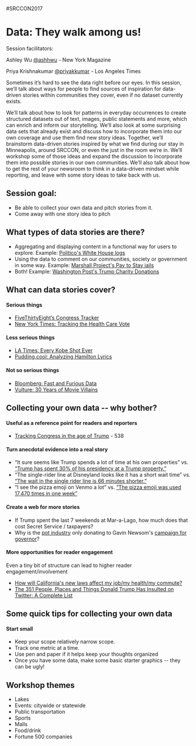 #SRCCON2017
# Data: They walk among us!

Session facilitators: 

Ashley Wu [@ashhwu](http://twitter.com/ashhwu) - New York Magazine

Priya Krishnakumar [@priyakkumar](http://twitter.com/priyakkumar) - Los Angeles Times

Sometimes it’s hard to see the data right before our eyes. In this session, we’ll talk about ways for people to find sources of inspiration for data-driven stories within communities they cover, even if no dataset currently exists.

We’ll talk about how to look for patterns in everyday occurrences to create structured datasets out of text, images, public statements and more, which can enrich and inform our storytelling. We’ll also look at some surprising data sets that already exist and discuss how to incorporate them into our own coverage and use them find new story ideas. Together, we’ll brainstorm data-driven stories inspired by what we find during our stay in Minneapolis, around SRCCON, or even the just in the room we’re in. We’ll workshop some of those ideas and expand the discussion to incorporate them into possible stories in our own communities. We’ll also talk about how to get the rest of your newsroom to think in a data-driven mindset while reporting, and leave with some story ideas to take back with us.

## Session goal:
* Be able to collect your own data and pitch stories from it.
* Come away with one story idea to pitch

## What types of data stories are there? 
* Aggregating and displaying content in a functional way for users to explore. Example: [Politico's White House logs](http://www.politico.com/interactives/databases/trump-white-house-visitor-logs-and-records/index.html)
* Using the data to comment on our communities, society or government in some way. Example: [Marshall Project's Pay to Stay jails](https://www.themarshallproject.org/2017/03/09/afraid-of-jail-buy-an-upgrade#.f1INEPN8u)
* Both! Example: [Washington Post's Trump Charity Donations](https://www.washingtonpost.com/graphics/politics/2016-election/trump-charity-donations/)

## What can data stories cover?
#### Serious things
* [FiveThirtyEight’s Congress Tracker](https://projects.fivethirtyeight.com/congress-trump-score/)
* [New York Times: Tracking the Health Care Vote](https://www.nytimes.com/interactive/2017/07/25/us/politics/senate-vote-republican-health-care-bill.html?_r=1)

#### Less serious things
* [LA Times: Every Kobe Shot Ever](http://graphics.latimes.com/kobe-every-shot-ever/)
* [Pudding.cool: Analyzing Hamilton Lyrics](https://pudding.cool/2017/03/hamilton/)

#### Not so serious things
* [Bloomberg: Fast and Furious Data](https://www.bloomberg.com/graphics/2017-fast-and-furious/)
* [Vulture: 30 Years of Movie Villains](http://www.vulture.com/2017/06/30-years-action-movie-villains-11-infographics.html)

## Collecting your own data -- why bother?

#### Useful as a reference point for readers and reporters
* [Tracking Congress in the age of Trump](https://projects.fivethirtyeight.com/congress-trump-score/) - 538 

#### Turn anecdotal evidence into a real story
* “It sure seems like Trump spends a lot of time at his own properties” vs. [“Trump has spent 30% of his presidency at a Trump property.”](https://www.nytimes.com/interactive/2017/04/05/us/politics/tracking-trumps-visits-to-his-branded-properties.html?_r=0)
* “The single-rider line at Disneyland looks like it has a short wait time” vs. [“The wait in the single rider line is 66 minutes shorter.”](http://www.latimes.com/projects/la-fi-disneyland-ride-wait-time/)
* “I see the pizza emoji on Venmo a lot” vs. [“The pizza emoji was used 17,470 times in one week”](https://qz.com/359903/the-emoji-of-venmo/)

#### Create a web for more stories
* If Trump spent the last 7 weekends at Mar-a-Lago, how much does that cost Secret Service / taxpayers?
* Why is the [pot industry](http://www.latimes.com/politics/essential/la-pol-ca-essential-politics-updates-the-cannabis-industry-has-a-clear-1501179643-htmlstory.html) only donating to Gavin Newsom's [campaign for governor](http://www.latimes.com/projects/la-pol-ca-california-governor-2018-money/)?

#### More opportunities for reader engagement

Even a tiny bit of structure can lead to higher reader engagement/involvement
* [How will California's new laws affect my job/my health/my commute?](http://www.latimes.com/projects/la-pol-ca-new-2017-laws/)
* [The 351 People, Places and Things Donald Trump Has Insulted on Twitter: A Complete List](https://www.nytimes.com/interactive/2016/01/28/upshot/donald-trump-twitter-insults.html)

## Some quick tips for collecting your own data

#### Start small
* Keep your scope relatively narrow scope.
* Track one metric at a time.
* Use pen and paper if it helps keep your thoughts organized
* Once you have some data, make some basic starter graphics -- they can be ugly!

## Workshop themes
* Lakes
* Events: citywide or statewide
* Public transportation
* Sports
* Malls
* Food/drink
* Fortune 500 companies




